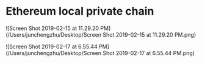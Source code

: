 # Ethereum local private chain

![Screen Shot 2019-02-15 at 11.29.20 PM](/Users/junchengzhu/Desktop/Screen Shot 2019-02-15 at 11.29.20 PM.png)

![Screen Shot 2019-02-17 at 6.55.44 PM](/Users/junchengzhu/Desktop/Screen Shot 2019-02-17 at 6.55.44 PM.png)